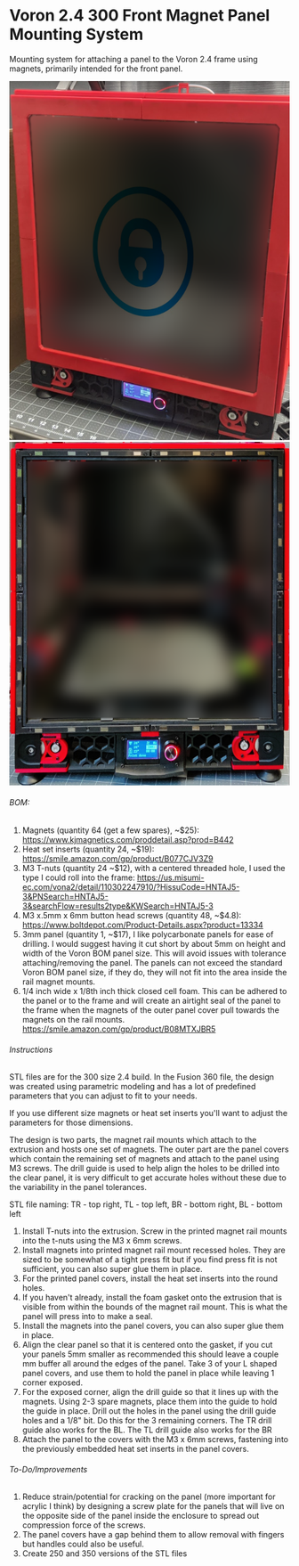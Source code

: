 # **Voron 2.4 300 Front Magnet Panel Mounting System**

Mounting system for attaching a panel to the Voron 2.4 frame using magnets, primarily intended for the front panel.

![Alt text](Images/CoverMagnetMount.png "Cover Magnet Mount")
![Alt text](Images/RailMagnetMount.png "Rail Magnet Mount")


###### BOM:

1. Magnets (quantity 64 (get a few spares), ~$25): https://www.kjmagnetics.com/proddetail.asp?prod=B442
2. Heat set inserts (quantity 24, ~$19): https://smile.amazon.com/gp/product/B077CJV3Z9
3. M3 T-nuts (quantity 24 ~$12), with a centered threaded hole, I used the type I could roll into the frame: https://us.misumi-ec.com/vona2/detail/110302247910/?HissuCode=HNTAJ5-3&PNSearch=HNTAJ5-3&searchFlow=results2type&KWSearch=HNTAJ5-3
4. M3 x.5mm x 6mm button head screws (quantity 48, ~$4.8): https://www.boltdepot.com/Product-Details.aspx?product=13334
5. 3mm panel (quantity 1, ~$17), I like polycarbonate panels for ease of drilling. I would suggest having it cut short by about 5mm on height and width of the Voron BOM panel size. This will avoid issues with tolerance attaching/removing the panel. The panels can not exceed the standard Voron BOM panel size, if they do, they will not fit into the area inside the rail magnet mounts.
6. 1/4 inch wide x 1/8th inch thick closed cell foam. This can be adhered to the panel or to the frame and will create an airtight seal of the panel to the frame when the magnets of the outer panel cover pull towards the magnets on the rail mounts. https://smile.amazon.com/gp/product/B08MTXJBR5
  

###### Instructions

STL files are for the 300 size 2.4 build. In the Fusion 360 file, the design was created using parametric modeling and has a lot of predefined parameters that you can adjust to fit to your needs.

If you use different size magnets or heat set inserts you'll want to adjust the parameters for those dimensions.

The design is two parts, the magnet rail mounts which attach to the extrusion and hosts one set of magnets. 
The outer part are the panel covers which contain the remaining set of magnets and attach to the panel using M3 screws. The drill guide is used to help align the holes to be drilled into the clear panel, it is very difficult to get accurate holes without these due to the variability in the panel tolerances.

STL file naming: TR - top right, TL - top left, BR - bottom right, BL - bottom left

1. Install T-nuts into the extrusion. Screw in the printed magnet rail mounts into the t-nuts using the M3 x 6mm screws. 
2. Install magnets into printed magnet rail mount recessed holes. They are sized to be somewhat of a tight press fit but if you find press fit is not sufficient, you can also super glue them in place.
3. For the printed panel covers, install the heat set inserts into the round holes.
4. If you haven't already, install the foam gasket onto the extrusion that is visible from within the bounds of the magnet rail mount. This is what the panel will press into to make a seal.
5. Install the magnets into the panel covers, you can also super glue them in place.
6. Align the clear panel so that it is centered onto the gasket, if you cut your panels 5mm smaller as recommended this should leave a couple mm buffer all around the edges of the panel. Take 3 of your L shaped panel covers, and use them to hold the panel in place while leaving 1 corner exposed.  
7. For the exposed corner, align the drill guide so that it lines up with the magnets. Using 2-3 spare magnets, place them into the guide to hold the guide in place. Drill out the holes in the panel using the drill guide holes and a 1/8" bit. Do this for the 3 remaining corners. The TR drill guide also works for the BL. The TL drill guide also works for the BR
8. Attach the panel to the covers with the M3 x 6mm screws, fastening into the previously embedded heat set inserts in the panel covers.

###### To-Do/Improvements

1. Reduce strain/potential for cracking on the panel (more important for acrylic I think) by designing a screw plate for the panels that will live on the opposite side of the panel inside the enclosure to spread out compression force of the screws.
2. The panel covers have a gap behind them to allow removal with fingers but handles could also be useful.
3. Create 250 and 350 versions of the STL files
  